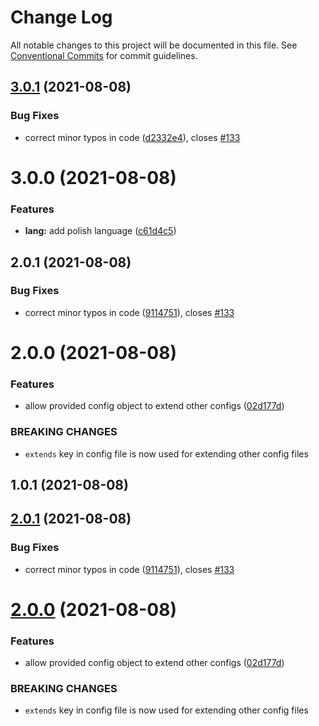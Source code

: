 # Change Log

All notable changes to this project will be documented in this file.
See [Conventional Commits](https://conventionalcommits.org) for commit guidelines.

## [3.0.1](https://github.com/shoaibbhimani/react-monorepo-examplee/compare/main@3.0.0...main@3.0.1) (2021-08-08)


### Bug Fixes

* correct minor typos in code ([d2332e4](https://github.com/shoaibbhimani/react-monorepo-examplee/commit/d2332e4256f3c43615ad079cbb5ef597224cb888)), closes [#133](https://github.com/shoaibbhimani/react-monorepo-examplee/issues/133)





# 3.0.0 (2021-08-08)


### Features

* **lang:** add polish language ([c61d4c5](https://github.com/shoaibbhimani/react-monorepo-examplee/commit/c61d4c56ffa9baaaef83af18127ecb2bb1ef3505))



## 2.0.1 (2021-08-08)


### Bug Fixes

* correct minor typos in code ([9114751](https://github.com/shoaibbhimani/react-monorepo-examplee/commit/9114751549e81bb541e22f1cbf4c3d719d25fb6a)), closes [#133](https://github.com/shoaibbhimani/react-monorepo-examplee/issues/133)



# 2.0.0 (2021-08-08)


### Features

* allow provided config object to extend other configs ([02d177d](https://github.com/shoaibbhimani/react-monorepo-examplee/commit/02d177d40fed13688c8aa2726421d5ee5d1d029d))


### BREAKING CHANGES

* `extends` key in config file is now used for extending other config files



## 1.0.1 (2021-08-08)





## [2.0.1](https://github.com/shoaibbhimani/react-monorepo-examplee/compare/v2.0.0...v2.0.1) (2021-08-08)


### Bug Fixes

* correct minor typos in code ([9114751](https://github.com/shoaibbhimani/react-monorepo-examplee/commit/9114751549e81bb541e22f1cbf4c3d719d25fb6a)), closes [#133](https://github.com/shoaibbhimani/react-monorepo-examplee/issues/133)





# [2.0.0](https://github.com/shoaibbhimani/react-monorepo-examplee/compare/v1.0.1...v2.0.0) (2021-08-08)


### Features

* allow provided config object to extend other configs ([02d177d](https://github.com/shoaibbhimani/react-monorepo-examplee/commit/02d177d40fed13688c8aa2726421d5ee5d1d029d))


### BREAKING CHANGES

* `extends` key in config file is now used for extending other config files
